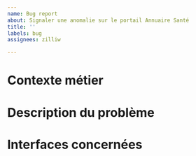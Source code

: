 ```yaml
---
name: Bug report
about: Signaler une anomalie sur le portail Annuaire Santé
title: ''
labels: bug
assignees: zilliw

---
```


# Contexte métier


# Description du problème


# Interfaces concernées
